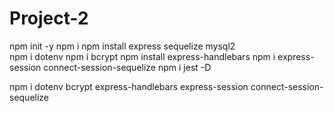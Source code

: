 # Project-2

npm init -y
npm i
npm install express sequelize mysql2    
npm i dotenv
npm i bcrypt
npm install express-handlebars
npm i express-session connect-session-sequelize
npm i jest -D

npm i dotenv bcrypt express-handlebars express-session connect-session-sequelize